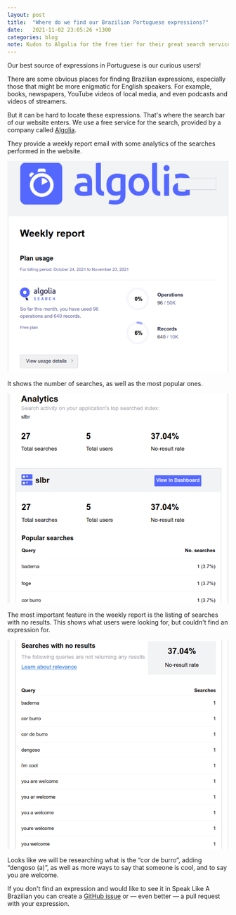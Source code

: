 ```yaml
---
layout: post
title:  "Where do we find our Brazilian Portuguese expressions?"
date:   2021-11-02 23:05:26 +1300
categories: blog
note: Kudos to Algolia for the free tier for their great search service
---
```


Our best source of expressions in Portuguese is our curious users!

There are some obvious places for finding Brazilian expressions, especially those
that might be more enigmatic for English speakers. For example, books, newspapers,
YouTube videos of local media, and even podcasts and videos of streamers.

<!--more-->

But it can be hard to locate these expressions. That's where the search
bar of our website enters. We use a free service for the search,
provided by a company called [Algolia](https://www.algolia.com/).

They provide a weekly report email with some analytics of the searches performed
in the website.

<img
  src="/assets/posts/2021-11-02-where-do-we-find-our-brazilian-portuguese-expressions/algolia-1.png"
  alt="Screenshot of Algolia weekly report email"
  aria-label="Screenshot of Algolia weekly report email"
/>

It shows the number of searches, as well as the most popular ones.

<img
  src="/assets/posts/2021-11-02-where-do-we-find-our-brazilian-portuguese-expressions/algolia-2.png"
  alt="Screenshot of Algolia weekly report email"
  aria-label="Screenshot of Algolia weekly report email"
/>

The most important feature in the weekly report is the listing of searches
with no results. This shows what users were looking for, but couldn't find
an expression for.

<img
  src="/assets/posts/2021-11-02-where-do-we-find-our-brazilian-portuguese-expressions/algolia-3.png"
  alt="Screenshot of Algolia weekly report email"
  aria-label="Screenshot of Algolia weekly report email"
/>

Looks like we will be researching what is the “cor de burro”,
adding “dengoso (a)”, as well as more ways to say that someone is cool,
and to say you are welcome.

If you don't find an expression and would like to see it in Speak Like
A Brazilian you can create a [GitHub issue](https://github.com/tupilabs/speaklikeabrazilian.com/issues/new/choose)
or — even better — a pull request with your expression.

